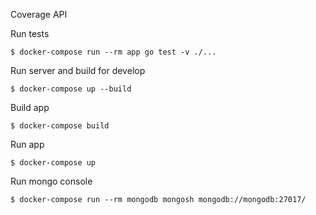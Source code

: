 Coverage API

Run tests

```console
$ docker-compose run --rm app go test -v ./...
```

Run server and build for develop

```console
$ docker-compose up --build
```

Build app

```console
$ docker-compose build
```

Run app

```console
$ docker-compose up
```

Run mongo console
```console
$ docker-compose run --rm mongodb mongosh mongodb://mongodb:27017/
```

 